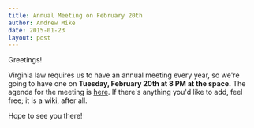 ```yaml
---
title: Annual Meeting on February 20th
author: Andrew Mike
date: 2015-01-23
layout: post
---
```


Greetings!

Virginia law requires us to have an annual meeting every year, so we're going to have one on **Tuesday, February 20th at 8 PM at the space.** The agenda for the meeting is [here](http://wiki.hacksburg.org/meetings:2014-15_annual_meeting). If there's anything you'd like to add, feel free; it is a wiki, after all.

Hope to see you there!
